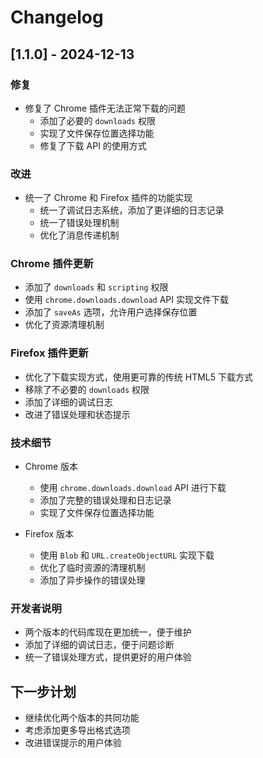 # Changelog

## [1.1.0] - 2024-12-13

### 修复
- 修复了 Chrome 插件无法正常下载的问题
  - 添加了必要的 `downloads` 权限
  - 实现了文件保存位置选择功能
  - 修复了下载 API 的使用方式

### 改进
- 统一了 Chrome 和 Firefox 插件的功能实现
  - 统一了调试日志系统，添加了更详细的日志记录
  - 统一了错误处理机制
  - 优化了消息传递机制

### Chrome 插件更新
- 添加了 `downloads` 和 `scripting` 权限
- 使用 `chrome.downloads.download` API 实现文件下载
- 添加了 `saveAs` 选项，允许用户选择保存位置
- 优化了资源清理机制

### Firefox 插件更新
- 优化了下载实现方式，使用更可靠的传统 HTML5 下载方式
- 移除了不必要的 `downloads` 权限
- 添加了详细的调试日志
- 改进了错误处理和状态提示

### 技术细节
- Chrome 版本
  - 使用 `chrome.downloads.download` API 进行下载
  - 添加了完整的错误处理和日志记录
  - 实现了文件保存位置选择功能

- Firefox 版本
  - 使用 `Blob` 和 `URL.createObjectURL` 实现下载
  - 优化了临时资源的清理机制
  - 添加了异步操作的错误处理

### 开发者说明
- 两个版本的代码库现在更加统一，便于维护
- 添加了详细的调试日志，便于问题诊断
- 统一了错误处理方式，提供更好的用户体验

## 下一步计划
- 继续优化两个版本的共同功能
- 考虑添加更多导出格式选项
- 改进错误提示的用户体验
